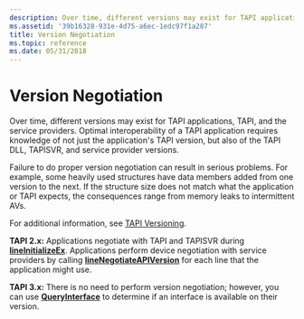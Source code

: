 ```yaml
---
description: Over time, different versions may exist for TAPI applications, TAPI, and the service providers.
ms.assetid: '39b16328-931e-4d75-a6ec-1edc97f1a287'
title: Version Negotiation
ms.topic: reference
ms.date: 05/31/2018
---
```


# Version Negotiation

Over time, different versions may exist for TAPI applications, TAPI, and the service providers. Optimal interoperability of a TAPI application requires knowledge of not just the application's TAPI version, but also of the TAPI DLL, TAPISVR, and service provider versions.

Failure to do proper version negotiation can result in serious problems. For example, some heavily used structures have data members added from one version to the next. If the structure size does not match what the application or TAPI expects, the consequences range from memory leaks to intermittent AVs.

For additional information, see [TAPI Versioning](./tapi-versioning.md).

**TAPI 2.x:** Applications negotiate with TAPI and TAPISVR during [**lineInitializeEx**](/windows/win32/api/tapi/nf-tapi-lineinitializeexa). Applications perform device negotiation with service providers by calling [**lineNegotiateAPIVersion**](/windows/win32/api/tapi/nf-tapi-linenegotiateapiversion) for each line that the application might use.

**TAPI 3.x:** There is no need to perform version negotiation; however, you can use [**QueryInterface**](/windows/win32/api/unknwn/nf-unknwn-iunknown-queryinterface(q)) to determine if an interface is available on their version.

 

 
